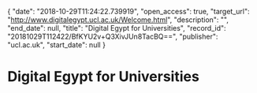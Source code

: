 {
  "date": "2018-10-29T11:24:22.739919", 
  "open_access": true, 
  "target_url": "http://www.digitalegypt.ucl.ac.uk/Welcome.html", 
  "description": "", 
  "end_date": null, 
  "title": "Digital Egypt for Universities", 
  "record_id": "20181029T112422/BfKYU2v+Q3XivJUn8TacBQ==", 
  "publisher": "ucl.ac.uk", 
  "start_date": null
}

# Digital Egypt for Universities

